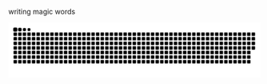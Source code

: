 writing magic words

![Snake animation](https://github.com/samuhkls/samuhkls/blob/output/github-contribution-grid-snake.svg)
